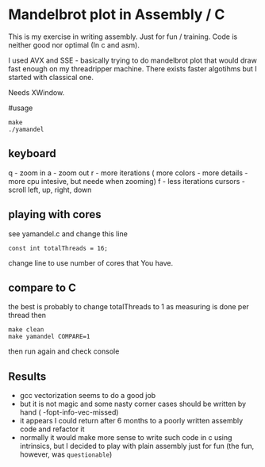 # Mandelbrot plot in Assembly / C

This is my exercise in writing assembly. Just for fun / training.
Code is neither good nor optimal (In c and asm).

I used AVX and SSE - basically trying to do mandelbrot plot that would draw fast enough on my threadripper machine.
There exists faster algotihms but I started with classical one.


Needs XWindow.


#usage

```
make
./yamandel
```
## keyboard
q - zoom in
a - zoom out
r - more iterations ( more colors - more details - more cpu intesive, but neede when zooming)
f - less iterations
cursors  - scroll left, up, right, down

## playing with cores

see yamandel.c and change this line
```
const int totalThreads = 16;
```
change line to use number of cores that You have.

## compare to C

the best is probably to change totalThreads to 1
as measuring is done per thread
then

 ```
make clean
make yamandel COMPARE=1
``` 
then run again and check console




## Results

- gcc vectorization seems to do a good job
- but it is not magic and some nasty corner cases should be written by hand  ( -fopt-info-vec-missed)
- it appears I could return after 6 months to a poorly written assembly code and 
refactor it
- normally it would make more sense to write such code in c using intrinsics, but I decided to play with plain assembly just for fun
  (the fun, however,  was `questionable`)

  
  
  

